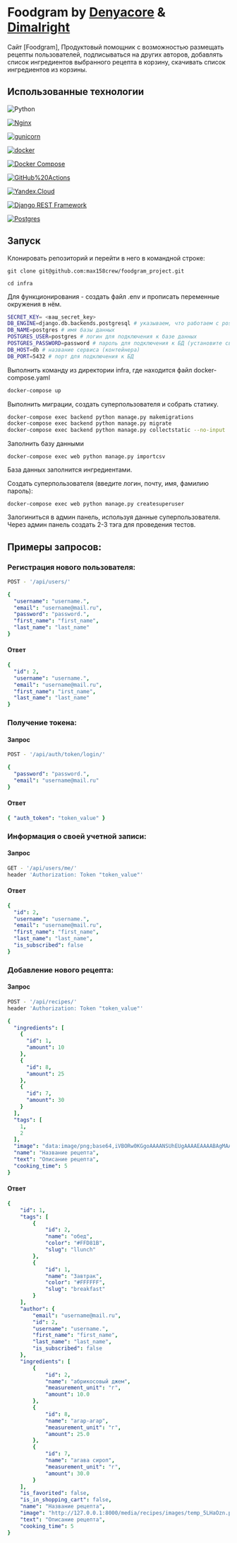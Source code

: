 # Foodgram by [Denyacore](https://github.com/Denyacore) & [Dimalright](https://github.com/Dimalright)



Cайт [Foodgram], Продуктовый помощник с возможностью размещать рецепты пользователей, подписываться на других авторов, добавлять список ингредиентов выбранного рецепта в корзину, скачивать список ингредиентов из корзины. 
## Использованные технологии

![Python](https://img.shields.io/badge/Python-3.7-3776AB?logo=Python&style=flat-square)


[![Nginx](https://img.shields.io/badge/-NGINX-464646?style=flat-square&logo=NGINX)](https://nginx.org/ru/)

[![gunicorn](https://img.shields.io/badge/-gunicorn-464646?style=flat-square&logo=gunicorn)](https://gunicorn.org/)

[![docker](https://img.shields.io/badge/-Docker-464646?style=flat-square&logo=docker)](https://www.docker.com/)

[![Docker Compose](https://img.shields.io/badge/Docker_Compose-464646?style=flat-square)](https://docs.docker.com/compose/)


[![GitHub%20Actions](https://img.shields.io/badge/-GitHub%20Actions-464646?style=flat-square&logo=GitHub%20actions)](https://github.com/features/actions)

[![Yandex.Cloud](https://img.shields.io/badge/-Yandex.Cloud-464646?style=flat-square&logo=Yandex.Cloud)](https://cloud.yandex.ru/)

[![Django REST Framework](https://img.shields.io/badge/-Django%20REST%20Framework-464646?style=flat-square&logo=Django%20REST%20Framework)](https://www.django-rest-framework.org/)

[![Postgres](https://img.shields.io/badge/postgres-%23316192.svg?style=for-the-badge&logo=postgresql&logoColor=white)](https://www.postgresql.org/)



## Запуск
Клонировать репозиторий и перейти в него в командной строке:

```
git clone git@github.com:max158crew/foodgram_project.git
```
```
cd infra
```

Для функционирования - создать файл .env и прописать переменные окружения в нём.

```bash
SECRET_KEY= <ваш_secret_key>
DB_ENGINE=django.db.backends.postgresql # указываем, что работаем с postgresql
DB_NAME=postgres # имя базы данных
POSTGRES_USER=postgres # логин для подключения к базе данных
POSTGRES_PASSWORD=password # пароль для подключения к БД (установите свой)
DB_HOST=db # название сервиса (контейнера)
DB_PORT=5432 # порт для подключения к БД
```

Выполнить команду из директории infra, где находится файл docker-compose.yaml
```bash
docker-compose up
```
Выполнить миграции, создать суперпользователя и собрать статику. 
```bash
docker-compose exec backend python manage.py makemigrations
docker-compose exec backend python manage.py migrate
docker-compose exec backend python manage.py collectstatic --no-input
```
Заполнить базу данными
```
docker-compose exec web python manage.py importcsv
```
База данных заполнится ингредиентами. 

Создать суперпользователя (введите логин, почту, имя, фамилию пароль):
```
docker-compose exec web python manage.py createsuperuser
```
Залогиниться в админ панель, используя данные суперпользователя.
Через админ панель создать 2-3 тэга для проведения тестов.
## Примеры запросов:

### Регистрация нового пользователя:

```bash
POST - '/api/users/'
```
```yaml
{
  "username": "username.",
  "email": "username@mail.ru",
  "password": "password.",
  "first_name": "first_name",
  "last_name": "last_name"
}
```

#### Ответ
```yaml
{
  "id": 2,
  "username": "username.",
  "email": "username@mail.ru",
  "first_name": "irst_name",
  "last_name": "last_name"
}
```

### Получение токена:
#### Запрос
```bash
POST - '/api/auth/token/login/'
```
```yaml
{
  "password": "password.",
  "email": "username@mail.ru"
}
```

#### Ответ
```yaml
{ "auth_token": "token_value" }
```

### Информация о своей учетной записи:
#### Запрос
```bash
GET - '/api/users/me/'
header 'Authorization: Token "token_value"'
```

#### Ответ
```yaml
{
  "id": 2,
  "username": "username.",
  "email": "username@mail.ru",
  "first_name": "first_name",
  "last_name": "last_name",
  "is_subscribed": false
}
```

### Добавление нового рецепта:
#### Запрос
```bash
POST - '/api/recipes/'
header 'Authorization: Token "token_value"'
```
```yaml
{
  "ingredients": [
    {
      "id": 1,
      "amount": 10
    },
    {
      "id": 8,
      "amount": 25
    },
    {
      "id": 7,
      "amount": 30
    }
  ],
  "tags": [
    1,
    2
  ],
  "image": "data:image/png;base64,iVBORw0KGgoAAAANSUhEUgAAAAEAAAABAgMAAABieywaAAAACVBMVEUAAAD///9fX1/S0ecCAAAACXBIWXMAAA7EAAAOxAGVKw4bAAAACklEQVQImWNoAAAAggCByxOyYQAAAABJRU5ErkJggg==",
  "name": "Название рецепта",
  "text": "Описание рецепта",
  "cooking_time": 5
}
```

#### Ответ
```yaml
{
    "id": 1,
    "tags": [
        {
            "id": 2,
            "name": "обед",
            "color": "#FFD81B",
            "slug": "llunch"
        },
        {
            "id": 1,
            "name": "Завтрак",
            "color": "#FFFFFF",
            "slug": "breakfast"
        }
    ],
    "author": {
        "email": "username@mail.ru",
        "id": 2,
        "username": "username.",
        "first_name": "first_name",
        "last_name": "last_name",
        "is_subscribed": false
    },
    "ingredients": [
        {
            "id": 2,
            "name": "абрикосовый джем",
            "measurement_unit": "г",
            "amount": 10.0
        },
        {
            "id": 8,
            "name": "агар-агар",
            "measurement_unit": "г",
            "amount": 25.0
        },
        {
            "id": 7,
            "name": "агава сироп",
            "measurement_unit": "г",
            "amount": 30.0
        }
    ],
    "is_favorited": false,
    "is_in_shopping_cart": false,
    "name": "Название рецепта",
    "image": "http://127.0.0.1:8000/media/recipes/images/temp_5LHaOzn.png",
    "text": "Описание рецепта",
    "cooking_time": 5
}
```